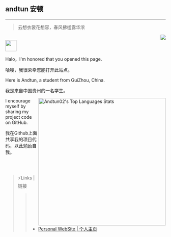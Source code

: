 ## andtun 安顿
- - -

>云想衣裳花想容，春风拂槛露华浓

<a href="#">
  <img align="right" src="https://github-readme-stats.vercel.app/api?username=Andtun02&show_icons=true&hide_border=false&icon_color=ffb90f&title_color=586069&count_private=true&include_all_commits=true">
</a>

<br>

<img src="https://raw.githubusercontent.com/iampavangandhi/iampavangandhi/master/gifs/Hi.gif" width="35px">

Halo，I'm honored that you opened this page.

哈喽，我很荣幸您能打开此站点。

Here is Andtun, a student from GuiZhou, China.

我是来自中国贵州的一名学生。

<a href="#">
  <img align="right" alt="Andtun02's Top Languages Stats" src="https://github-readme-stats.vercel.app/api/top-langs/?username=Andtun02&hide=smalltalk&theme=buefy&layout=compact&hide_border=true" width="400"/>
</a>

I encourage myself by sharing my project code on GitHub.

我在Github上面共享我的项目代码，以此勉励自我。

<br>
<br>



>⚡Links | 链接
>>* [Personal WebSite | 个人主页](http://www.andtun.cn/)
